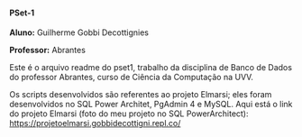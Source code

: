 #### PSet-1
**Aluno:** Guilherme Gobbi Decottignies <p>
**Professor:** Abrantes <p>

Este é o arquivo readme do pset1, trabalho da disciplina de Banco de Dados do professor Abrantes, curso de Ciência da Computação na UVV. <p>
Os scripts desenvolvidos são referentes ao projeto Elmarsi; eles foram desenvolvidos no SQL Power Architet, PgAdmin 4 e MySQL. Aqui está o link do projeto Elmarsi (foto do meu projeto no SQL PowerArchitect): https://projetoelmarsi.gobbidecottigni.repl.co/
